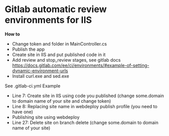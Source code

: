 # Gitlab automatic review environments for IIS

**How to**

* Change token and folder in MainController.cs
* Publish the app
* Create site in IIS and put published code in it
* Add review and stop_review stages, see gitlab docs https://docs.gitlab.com/ee/ci/environments/#example-of-setting-dynamic-environment-urls
* Install curl.exe and sed.exe

See .gitlab-ci.yml Example 
* Line 7: Create site in IIS using code you published (change some.domain to domain name of your site and change token)
* Line 8: Replacing site name in webdeploy publish profile (you need to have one)
* Publishing site using webdeploy
* Line 27: Delete site on branch delete (change some.domain to domain name of your site)
